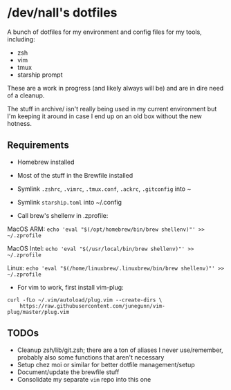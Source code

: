 /dev/nall's dotfiles
====================

A bunch of dotfiles for my environment and config files for my tools, including:

* zsh
* vim
* tmux
* starship prompt

These are a work in progress (and likely always will be) and are in dire need of a cleanup.

The stuff in archive/ isn't really being used in my current environment but I'm keeping it around in case I end up on an old box without the new hotness.

Requirements
------------

- Homebrew installed
- Most of the stuff in the Brewfile installed

- Symlink `.zshrc`, `.vimrc`, `.tmux.conf`, `.ackrc`, `.gitconfig` into ~
- Symlink `starship.toml` into ~/.config

- Call brew's shellenv in .zprofile:

MacOS ARM: `echo 'eval "$(/opt/homebrew/bin/brew shellenv)"' >> ~/.zprofile`

MacOS Intel: `echo 'eval "$(/usr/local/bin/brew shellenv)"' >> ~/.zprofile`

Linux: `echo 'eval "$(/home/linuxbrew/.linuxbrew/bin/brew shellenv)"' >> ~/.zprofile`

- For vim to work, first install vim-plug:
```
curl -fLo ~/.vim/autoload/plug.vim --create-dirs \
    https://raw.githubusercontent.com/junegunn/vim-plug/master/plug.vim
```

TODOs
-----

* Cleanup zsh/lib/git.zsh; there are a ton of aliases I never use/remember, probably also some functions that aren't necessary
* Setup chez moi or similar for better dotfile management/setup
* Document/update the brewfile stuff
* Consolidate my separate `vim` repo into this one
